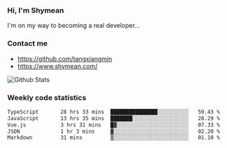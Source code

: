 ### Hi, I'm Shymean

I'm on my way to becoming a real developer...

### Contact me

- <https://github.com/tangxiangmin>
- <https://www.shymean.com/>

![Github Stats](https://github-readme-stats.vercel.app/api?username=tangxiangmin&show_icons=true&theme=dark)


###  Weekly code statistics

<!--START_SECTION:waka-->

```txt
TypeScript       28 hrs 33 mins  ███████████████░░░░░░░░░░   59.43 %
JavaScript       13 hrs 35 mins  ███████░░░░░░░░░░░░░░░░░░   28.29 %
Vue.js           3 hrs 31 mins   █▓░░░░░░░░░░░░░░░░░░░░░░░   07.33 %
JSON             1 hr 3 mins     ▓░░░░░░░░░░░░░░░░░░░░░░░░   02.20 %
Markdown         31 mins         ▒░░░░░░░░░░░░░░░░░░░░░░░░   01.10 %
```

<!--END_SECTION:waka-->